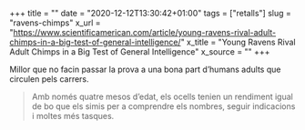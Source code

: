 +++
title = ""
date = "2020-12-12T13:30:42+01:00"
tags = ["retalls"]
slug = "ravens-chimps"
x_url = "https://www.scientificamerican.com/article/young-ravens-rival-adult-chimps-in-a-big-test-of-general-intelligence/"
x_title = "Young Ravens Rival Adult Chimps in a Big Test of General Intelligence"
x_source = ""
+++


Millor que no facin passar la prova a una bona part d’humans adults que circulen pels carrers.

> Amb només quatre mesos d’edat, els ocells tenien un rendiment igual de bo que els simis per a comprendre els nombres, seguir indicacions i moltes més tasques.
